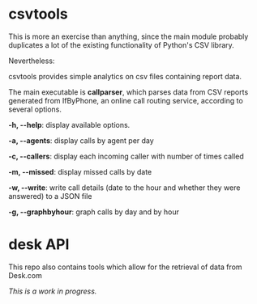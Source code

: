 # csvtools

This is more an exercise than anything, since the main module probably
duplicates a lot of the existing functionality of Python's CSV library.

Nevertheless:

csvtools provides simple analytics on csv files containing report data.

The main executable is **callparser**, which parses data from CSV reports
generated from IfByPhone, an online call routing service, according to several
options.

**-h, --help**: display available options.

**-a, --agents**: display calls by agent per day

**-c, --callers**: display each incoming caller with number of times called

**-m, --missed**: display missed calls by date

**-w, --write**: write call details (date to the hour and whether they were
answered) to a JSON file

**-g, --graphbyhour**: graph calls by day and by hour

# desk API

This repo also contains tools which allow for the retrieval of data from Desk.com

*This is a work in progress.*
